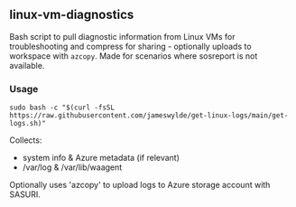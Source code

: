 ## linux-vm-diagnostics
Bash script to pull diagnostic information from Linux VMs for troubleshooting and compress for sharing - optionally uploads to workspace with `azcopy`. Made for scenarios where sosreport is not available.

### Usage 

```
sudo bash -c "$(curl -fsSL https://raw.githubusercontent.com/jameswylde/get-linux-logs/main/get-logs.sh)"
```

Collects:
- system info & Azure metadata (if relevant)
- /var/log & /var/lib/waagent

Optionally uses 'azcopy' to upload logs to Azure storage account with SASURI.